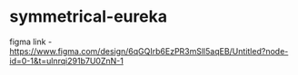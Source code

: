 # symmetrical-eureka

figma link  - https://www.figma.com/design/6qGQIrb6EzPR3mSll5aqEB/Untitled?node-id=0-1&t=ulnrqi291b7U0ZnN-1
